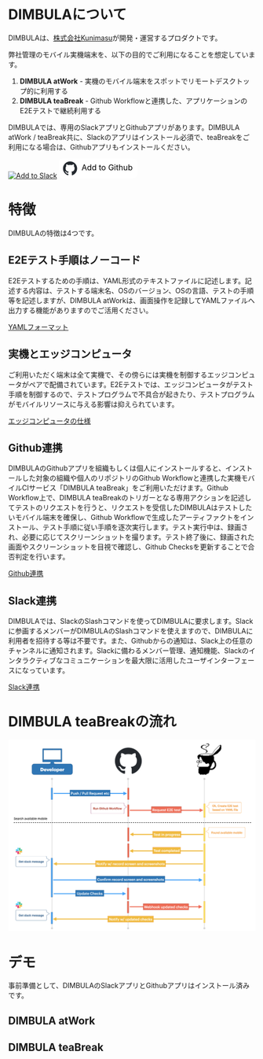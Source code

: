 # DIMBULAについて

DIMBULAは、[株式会社Kunimasu](https://kunimasu.com/)が開発・運営するプロダクトです。

弊社管理のモバイル実機端末を、以下の目的でご利用になることを想定しています。

1. **DIMBULA atWork** - 実機のモバイル端末をスポットでリモートデスクトップ的に利用する
2. **DIMBULA teaBreak** - Github Workflowと連携した、アプリケーションのE2Eテストで継続利用する

DIMBULAでは、専用のSlackアプリとGithubアプリがあります。DIMBULA atWork / teaBreak共に、Slackのアプリはインストール必須で、teaBreakをご利用になる場合は、Githubアプリもインストールください。

<a href="https://slack.com/oauth/v2/authorize?client_id=2434429732679.4945997903222&scope=chat:write,commands,users:read&user_scope="><img alt="Add to Slack" height="40" width="139" src="https://platform.slack-edge.com/img/add_to_slack.png" srcSet="https://platform.slack-edge.com/img/add_to_slack.png 1x, https://platform.slack-edge.com/img/add_to_slack@2x.png 2x" /></a>
<a href="https://github.com/marketplace/dimbula-real-mobile-ci-computing" style="border-radius: 8px; background-color: white; height: 40px; display: inline-block; position: relative; width: 160px;">
<img src="../../assets/image/github-icon.png" alt="Github" height="30" style="display: inline-block; margin: 5px 8px;" />
<span style="color: black; font-size: 16px; position: absolute; top: 8px;">Add to Github</span>
</a>

# 特徴

DIMBULAの特徴は4つです。

## E2Eテスト手順はノーコード

E2Eテストするための手順は、YAML形式のテキストファイルに記述します。記述する内容は、テストする端末名、OSのバージョン、OSの言語、テストの手順等を記述しますが、DIMBULA atWorkは、画面操作を記録してYAMLファイルへ出力する機能がありますのでご活用ください。

[YAMLフォーマット](feataure/yaml_format.md)

## 実機とエッジコンピュータ

ご利用いただく端末は全て実機で、その傍らには実機を制御するエッジコンピュータがペアで配備されています。E2Eテストでは、エッジコンピュータがテスト手順を制御するので、テストプログラムで不具合が起きたり、テストプログラムがモバイルリソースに与える影響は抑えられています。

[エッジコンピュータの仕様](feataure/edge_computer_spec.md)

## Github連携

DIMBULAのGithubアプリを組織もしくは個人にインストールすると、インストールした対象の組織や個人のリポジトリのGithub Workflowと連携した実機モバイルCIサービス「DIMBULA teaBreak」をご利用いただけます。Github Workflow上で、DIMBULA teaBreakのトリガーとなる専用アクションを記述してテストのリクエストを行うと、リクエストを受信したDIMBULAはテストしたいモバイル端末を確保し、Github Workflowで生成したアーティファクトをインストール、テスト手順に従い手順を逐次実行します。テスト実行中は、録画され、必要に応じてスクリーンショットを撮ります。テスト終了後に、録画された画面やスクリーンショットを目視で確認し、Github Checksを更新することで合否判定を行います。

[Github連携](feataure/github_integration.md)

## Slack連携

DIMBULAでは、SlackのSlashコマンドを使ってDIMBULAに要求します。Slackに参画するメンバーがDIMBULAのSlashコマンドを使えますので、DIMBULAに利用者を招待する等は不要です。また、Githubからの通知は、Slack上の任意のチャンネルに通知されます。Slackに備わるメンバー管理、通知機能、Slackのインタラクティブなコミュニケーションを最大限に活用したユーザインターフェースになっています。

[Slack連携](feataure/slack_integration.md)

# DIMBULA teaBreakの流れ

<a href="../../assets/image/teaBreak_flow.png" target="_blank">
  <img src="../../assets/image/teaBreak_flow.png" alt="DIMBULA flow" />
</a>

# デモ

事前準備として、DIMBULAのSlackアプリとGithubアプリはインストール済みです。

## DIMBULA atWork

## DIMBULA teaBreak
